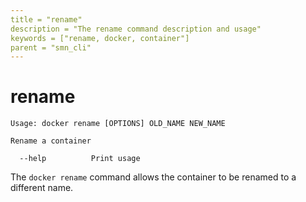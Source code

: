 ```yaml
---
title = "rename"
description = "The rename command description and usage"
keywords = ["rename, docker, container"]
parent = "smn_cli"
---
```


# rename

    Usage: docker rename [OPTIONS] OLD_NAME NEW_NAME

    Rename a container

      --help          Print usage

The `docker rename` command allows the container to be renamed to a different name.
